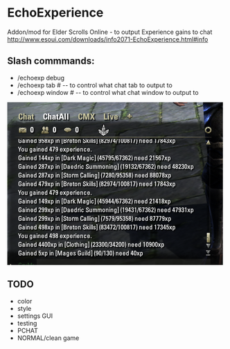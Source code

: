 # EchoExperience
Addon/mod for Elder Scrolls Online - to output Experience gains to chat
http://www.esoui.com/downloads/info2071-EchoExperience.html#info

## Slash commmands:
* /echoexp debug
* /echoexp tab #  -- to control what chat tab to output to
* /echoexp window #  -- to control what chat window to output to

![Image of example output](Screenshots/screenshot1.png?raw=true "Example of output" )

## TODO
* color
* style
* settings GUI
* testing
* PCHAT
* NORMAL/clean game
